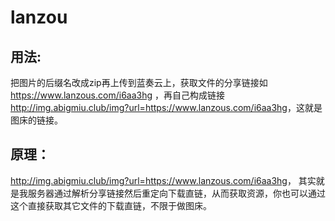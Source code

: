 # lanzou

## 用法:

把图片的后缀名改成zip再上传到蓝奏云上，获取文件的分享链接如<https://www.lanzous.com/i6aa3hg> ，再自己构成链接<http://img.abigmiu.club/img?url=https://www.lanzous.com/i6aa3hg>，这就是图床的链接。

## 原理：

<http://img.abigmiu.club/img?url=https://www.lanzous.com/i6aa3hg>， 其实就是我服务器通过解析分享链接然后重定向下载直链，从而获取资源，你也可以通过这个直接获取其它文件的下载直链，不限于做图床。

